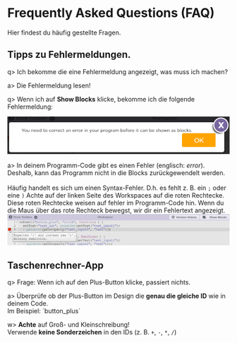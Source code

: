 # Frequently Asked Questions (FAQ)
Hier findest du häufig gestellte Fragen.

## Tipps zu Fehlermeldungen.
q> Ich bekomme die eine Fehlermeldung angezeigt, was muss ich machen?

a> Die Fehlermeldung lesen!

q> Wenn ich auf **Show Blocks** klicke, bekomme ich die folgende Fehlermeldung:
<!-- You need to correct an error in your program before it can be shown as blocks. -->
![Screenshot: You need to correct an error in your program before it can be shown as blocks.](img/FAQ/error_correct_error_before_show_blocks.png)

a> In deinem Programm-Code gibt es einen Fehler (englisch: *error*). Deshalb, kann das Programm nicht in die Blocks zurückgewendelt werden.
<br><br> Häufig handelt es sich um einen Syntax-Fehler. D.h. es fehlt z. B. ein `;` oder eine `)`
Achte auf der linken Seite des Workspaces auf die roten Rechtecke.
Diese roten Rechtecke weisen auf fehler im Programm-Code hin.
Wenn du die Maus über das rote Rechteck bewegst, wir dir ein Fehlertext angezeigt.
![error](img/FAQ/error_expected_bracket.png)

## Taschenrechner-App
q> Frage: Wenn ich auf den Plus-Button klicke, passiert nichts.

a> Überprüfe ob der Plus-Button im Design die **genau die gleiche ID** wie in deinem Code.
<br> Im Beispiel: ´button_plus´

w> **Achte** auf Groß- und Kleinschreibung!
<br> Verwende **keine Sonderzeichen** in den IDs (z. B. `+`, `-`, `*`, `/`)


